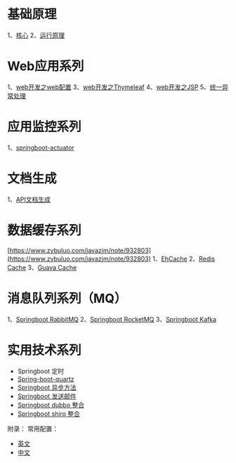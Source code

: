 # 基础原理
1、[核心](https://www.zybuluo.com/javazjm/note/663082)
2、[运行原理](https://www.zybuluo.com/javazjm/note/664854)

# Web应用系列
1、[web开发之web配置](https://www.zybuluo.com/javazjm/note/827060)
3、[web开发之Thymeleaf](https://www.zybuluo.com/javazjm/note/669064)
4、[web开发之JSP](https://www.zybuluo.com/javazjm/note/827058)
5、[统一异常处理](https://www.zybuluo.com/javazjm/note/838031)

# 应用监控系列
1、[springboot-actuator](https://www.zybuluo.com/javazjm/note/835135)

# 文档生成
1、[API文档生成](https://www.zybuluo.com/javazjm/note/876587)

# 数据缓存系列
[https://www.zybuluo.com/javazjm/note/932803](https://www.zybuluo.com/javazjm/note/932803)
1、[EhCache]()
2、[Redis Cache]()
3、[Guava Cache]()

# 消息队列系列（MQ）
1、[Springboot RabbitMQ]()
2、[Springboot RocketMQ]()
3、[Springboot Kafka]()

# 实用技术系列
- Springboot 定时
- [Spring-boot-quartz](https://github.com/leelance/spring-boot-all/tree/master/spring-boot-quartz)
- [Springboot 异步方法]()
- [Springboot 发送邮件](https://www.zybuluo.com/javazjm/note/936386)
- [Springboot dubbo 整合]()
- [Springboot shiro 整合](https://www.zybuluo.com/javazjm/note/962384)



附录：
常用配置：
- [英文](https://www.zybuluo.com/javazjm/note/826046)
- [中文](https://www.zybuluo.com/javazjm/note/826249)
